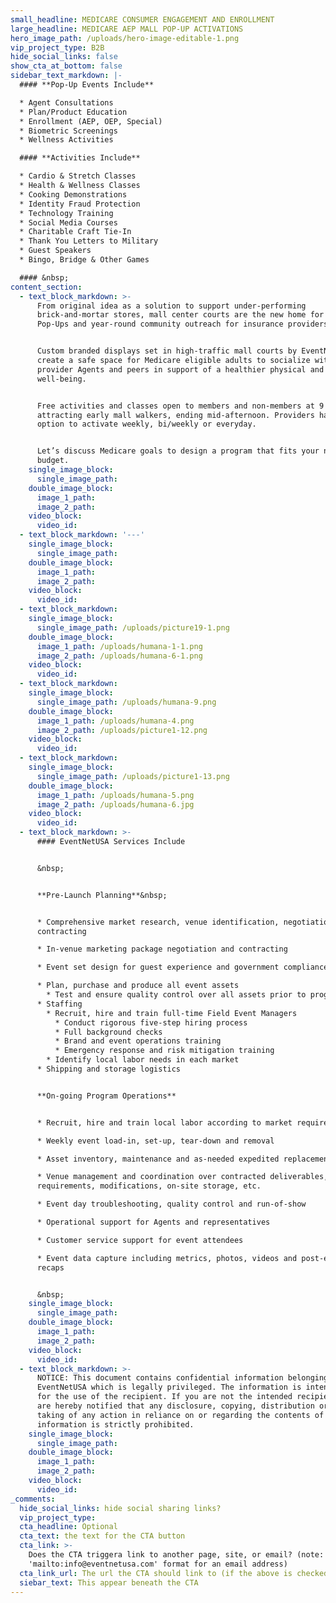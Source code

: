 ```yaml
---
small_headline: MEDICARE CONSUMER ENGAGEMENT AND ENROLLMENT
large_headline: MEDICARE AEP MALL POP-UP ACTIVATIONS
hero_image_path: /uploads/hero-image-editable-1.png
vip_project_type: B2B
hide_social_links: false
show_cta_at_bottom: false
sidebar_text_markdown: |-
  #### **Pop-Up Events Include**

  * Agent Consultations
  * Plan/Product Education
  * Enrollment (AEP, OEP, Special)
  * Biometric Screenings
  * Wellness Activities

  #### **Activities Include**

  * Cardio & Stretch Classes
  * Health & Wellness Classes
  * Cooking Demonstrations
  * Identity Fraud Protection
  * Technology Training
  * Social Media Courses
  * Charitable Craft Tie-In
  * Thank You Letters to Military
  * Guest Speakers
  * Bingo, Bridge & Other Games

  #### &nbsp;
content_section:
  - text_block_markdown: >-
      From original idea as a solution to support under-performing
      brick-and-mortar stores, mall center courts are the new home for AEP
      Pop-Ups and year-round community outreach for insurance providers.&nbsp;


      Custom branded displays set in high-traffic mall courts by EventNetUSA
      create a safe space for Medicare eligible adults to socialize with
      provider Agents and peers in support of a healthier physical and mental
      well-being.


      Free activities and classes open to members and non-members at 9 a.m.,
      attracting early mall walkers, ending mid-afternoon. Providers have the
      option to activate weekly, bi/weekly or everyday.


      Let’s discuss Medicare goals to design a program that fits your needs and
      budget.
    single_image_block:
      single_image_path:
    double_image_block:
      image_1_path:
      image_2_path:
    video_block:
      video_id:
  - text_block_markdown: '---'
    single_image_block:
      single_image_path:
    double_image_block:
      image_1_path:
      image_2_path:
    video_block:
      video_id:
  - text_block_markdown:
    single_image_block:
      single_image_path: /uploads/picture19-1.png
    double_image_block:
      image_1_path: /uploads/humana-1-1.png
      image_2_path: /uploads/humana-6-1.png
    video_block:
      video_id:
  - text_block_markdown:
    single_image_block:
      single_image_path: /uploads/humana-9.png
    double_image_block:
      image_1_path: /uploads/humana-4.png
      image_2_path: /uploads/picture1-12.png
    video_block:
      video_id:
  - text_block_markdown:
    single_image_block:
      single_image_path: /uploads/picture1-13.png
    double_image_block:
      image_1_path: /uploads/humana-5.png
      image_2_path: /uploads/humana-6.jpg
    video_block:
      video_id:
  - text_block_markdown: >-
      #### EventNetUSA Services Include


      &nbsp;


      **Pre-Launch Planning**&nbsp;


      * Comprehensive market research, venue identification, negotiations and
      contracting

      * In-venue marketing package negotiation and contracting

      * Event set design for guest experience and government compliance

      * Plan, purchase and produce all event assets
        * Test and ensure quality control over all assets prior to program launch
      * Staffing
        * Recruit, hire and train full-time Field Event Managers
          * Conduct rigorous five-step hiring process
          * Full background checks
          * Brand and event operations training
          * Emergency response and risk mitigation training
        * Identify local labor needs in each market
      * Shipping and storage logistics


      **On-going Program Operations**


      * Recruit, hire and train local labor according to market requirements

      * Weekly event load-in, set-up, tear-down and removal

      * Asset inventory, maintenance and as-needed expedited replacement

      * Venue management and coordination over contracted deliverables, space
      requirements, modifications, on-site storage, etc.

      * Event day troubleshooting, quality control and run-of-show

      * Operational support for Agents and representatives

      * Customer service support for event attendees

      * Event data capture including metrics, photos, videos and post-event
      recaps


      &nbsp;
    single_image_block:
      single_image_path:
    double_image_block:
      image_1_path:
      image_2_path:
    video_block:
      video_id:
  - text_block_markdown: >-
      NOTICE: This document contains confidential information belonging to
      EventNetUSA which is legally privileged. The information is intended only
      for the use of the recipient. If you are not the intended recipient, you
      are hereby notified that any disclosure, copying, distribution or the
      taking of any action in reliance on or regarding the contents of this
      information is strictly prohibited.
    single_image_block:
      single_image_path:
    double_image_block:
      image_1_path:
      image_2_path:
    video_block:
      video_id:
_comments:
  hide_social_links: hide social sharing links?
  vip_project_type:
  cta_headline: Optional
  cta_text: the text for the CTA button
  cta_link: >-
    Does the CTA triggera link to another page, site, or email? (note: use
    'mailto:info@eventnetusa.com' format for an email address)
  cta_link_url: The url the CTA should link to (if the above is checked)
  siebar_text: This appear beneath the CTA
---
```


